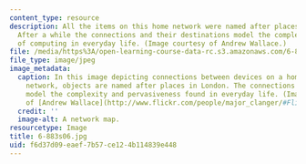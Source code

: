 ```yaml
---
content_type: resource
description: All the items on this home network were named after places in London.
  After a while the connections and their destinations model the complexity and pervasiveness
  of computing in everyday life. (Image courtesy of Andrew Wallace.)
file: /media/https%3A/open-learning-course-data-rc.s3.amazonaws.com/6-883-pervasive-human-centric-computing-sma-5508-spring-2006/f6d37d09eaef7b57ce124b114839e448_6-883s06.jpg
file_type: image/jpeg
image_metadata:
  caption: In this image depicting connections between devices on a home computer
    network, objects are named after places in London. The connections and their destinations
    model the complexity and pervasiveness found in everyday life. (Image courtesy
    of [Andrew Wallace](http://www.flickr.com/people/major_clanger/#Flickr_-_Major_Clanger).)
  credit: ''
  image-alt: A network map.
resourcetype: Image
title: 6-883s06.jpg
uid: f6d37d09-eaef-7b57-ce12-4b114839e448
---
```

